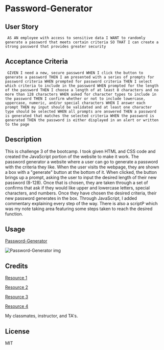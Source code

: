 # Password-Generator

## User Story
``
AS AN employee with access to sensitive data
I WANT to randomly generate a password that meets certain criteria
SO THAT I can create a strong password that provides greater security``

## Acceptance Criteria
``
GIVEN I need a new, secure password
WHEN I click the button to generate a password
THEN I am presented with a series of prompts for password criteria
WHEN prompted for password criteria
THEN I select which criteria to include in the password
WHEN prompted for the length of the password
THEN I choose a length of at least 8 characters and no more than 128 characters
WHEN asked for character types to include in the password
THEN I confirm whether or not to include lowercase, uppercase, numeric, and/or special characters
WHEN I answer each prompt
THEN my input should be validated and at least one character type should be selected
WHEN all prompts are answered
THEN a password is generated that matches the selected criteria
WHEN the password is generated
THEN the password is either displayed in an alert or written to the page``

## Description
 
This is challenge 3 of the bootcamp. I took given HTML and CSS code and created the JavaScript portion of the website to make it work. The password generator a website where a user can go to generate a password with the criteria they like. When the user visits the webpage, they are shown a box with a "generate" button at the bottom of it. When clicked, the button brings up a prompt, asking the user to input the desired length of their new password (8-128). Once that is chosen, they are taken through a set of confirms that ask if they would like upper and lowercase letters, special characters, and numbers. Once they have chosen the desired criteria, their new password generates in the box. Through JavaScript, I added commentary explaining every step of the way. There is also a scriptP which was my note taking area featuring some steps taken to reach the desired function.

## Usage
[Password-Generator](https://ashleyg5.github.io/Password-Generator/)
 
![Password-Generator img](https://user-images.githubusercontent.com/118938942/228973078-52c78ee7-b379-410d-8b84-bac29bffe920.png)


## Credits

[Resource 1](https://www.w3schools.com/js/js_loop_for.asp)

[Resource 2](https://www.w3schools.com/js/js_if_else.asp)

[Resource 3](https://developer.mozilla.org/en-US/docs/Web/JavaScript/Reference/Global_Objects/Array)

[Resource 4](https://www.youtube.com/watch?v=v2jfGo7ztm8)

My classmates, instructor, and TA's.

## License

MIT

